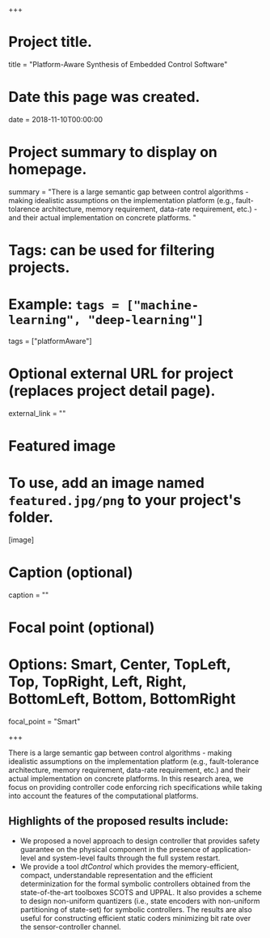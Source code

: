 +++
# Project title.
title = "Platform-Aware Synthesis of Embedded Control Software"

# Date this page was created.
date = 2018-11-10T00:00:00

# Project summary to display on homepage.
summary = "There is a large semantic gap between control algorithms - making idealistic assumptions on the implementation platform (e.g., fault-tolarence architecture, memory requirement, data-rate requirement, etc.) - and their actual implementation on concrete platforms. "

# Tags: can be used for filtering projects.
# Example: `tags = ["machine-learning", "deep-learning"]`
tags = ["platformAware"]

# Optional external URL for project (replaces project detail page).
external_link = ""

# Featured image
# To use, add an image named `featured.jpg/png` to your project's folder. 
[image]
  # Caption (optional)
  caption = ""

  # Focal point (optional)
  # Options: Smart, Center, TopLeft, Top, TopRight, Left, Right, BottomLeft, Bottom, BottomRight
  focal_point = "Smart"

+++

There is a large semantic gap between control algorithms - making idealistic assumptions on the implementation platform (e.g., fault-tolerance architecture, memory requirement, data-rate requirement, etc.) and their actual implementation on concrete platforms. In this research area, we focus on providing controller code enforcing rich specifications while taking into account the features of the computational platforms.

## Highlights of the proposed results include:
* We proposed a novel approach to design controller that provides safety guarantee on the physical component in the presence of application-level and system-level faults through the full system restart.
* We provide a tool _dtControl_ which provides the memory-efficient, compact, understandable representation and the efficient determinization for the formal symbolic controllers obtained from the state-of-the-art toolboxes SCOTS and UPPAL. It also provides a scheme to design non-uniform quantizers (i.e., state encoders with non-uniform partitioning of state-set) for symbolic controllers. The results are also useful for constructing efficient static coders minimizing bit rate over the sensor-controller channel.

